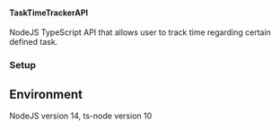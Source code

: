 #### TaskTimeTrackerAPI

NodeJS TypeScript API that allows user to track time regarding certain defined task.

### Setup

## Environment

NodeJS version 14, ts-node version 10
